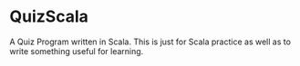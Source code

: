 # QuizScala
A Quiz Program written in Scala. This is just for Scala practice as well as to write something useful for learning.
